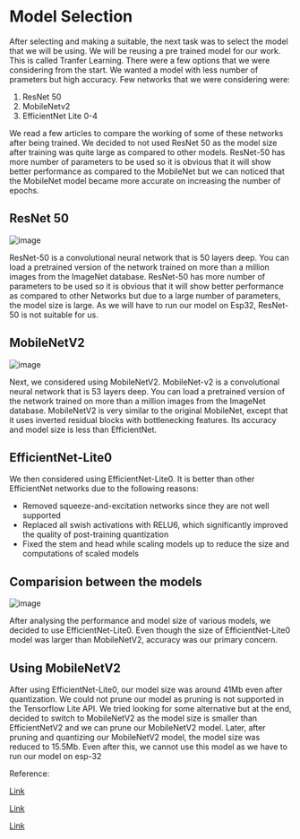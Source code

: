 # Model Selection

After selecting and making a suitable, the next task was to select the model that we will be using. We will be reusing a pre trained model for our work. This is called Tranfer Learning.
There were a few options that we were considering from the start. We wanted a model with less number of prameters but high accuracy. Few networks that we were considering were:
1. ResNet 50
2. MobileNetv2
3. EfficientNet Lite 0-4

We read a few articles to compare the working of some of these networks after being trained. We decided to not used ResNet 50 as the model size after training was quite large as compared to other models.
ResNet-50 has more number of parameters to be used so it is obvious that it will show better performance as compared to the MobileNet 
but we can noticed that the MobileNet model became more accurate on increasing the number of epochs.

## ResNet 50
![image](https://user-images.githubusercontent.com/111455150/189772554-8e8b9561-6dc5-4e05-838c-cb2ab43931c5.png)

ResNet-50 is a convolutional neural network that is 50 layers deep. You can load a pretrained version of the network trained on more than a million images from the ImageNet database.
ResNet-50 has more number of parameters to be used so it is obvious that it will show better performance as compared to other Networks but due to a large number of parameters, the model size is large. As we will have to run our model on Esp32, ResNet-50 is not suitable for us.

## MobileNetV2
![image](https://user-images.githubusercontent.com/111455150/189772608-43faf67c-a9d5-4790-ba52-787997728388.png)

Next, we considered using MobileNetV2. MobileNet-v2 is a convolutional neural network that is 53 layers deep. You can load a pretrained version of the network trained on more than a million images from the ImageNet database. MobileNetV2 is very similar to the original MobileNet, except that it uses inverted residual blocks with bottlenecking features. Its accuracy and model size is less than EfficientNet.

## EfficientNet-Lite0
We then considered using EfficientNet-Lite0. It is better than other EfficientNet networks due to the following reasons:
- Removed squeeze-and-excitation networks since they are not well supported
- Replaced all swish activations with RELU6, which significantly improved the quality of post-training quantization
- Fixed the stem and head while scaling models up to reduce the size and computations of scaled models

## Comparision between the models
![image](https://user-images.githubusercontent.com/111455150/189773871-8cc41a2f-5678-494c-ad98-7e5b44138412.png)

After analysing the performance and model size of various models, we decided to use EfficientNet-Lite0. Even though the size of EfficientNet-Lite0 model was larger than MobileNetV2, accuracy was our primary concern. 

## Using MobileNetV2

After using EfficientNet-Lite0, our model size was around 41Mb even after quantization. We could not prune our model as pruning is not supported in the Tensorflow Lite API. We tried looking for some alternative but at the end, decided to switch to MobileNetV2 as the model size is smaller than EfficientNetV2 and we can prune our MobileNetV2 model. 
Later, after pruning and quantizing our MobileNetV2 model, the model size was reduced to 15.5Mb. Even after this, we cannot use this model as we have to run our model on esp-32


Reference:

[Link](https://towardsdatascience.com/bye-bye-mobilenet-hello-efficientnet-9b8ec2cc1a9c)

[Link](https://analyticsindiamag.com/mobilenet-vs-resnet50-two-cnn-transfer-learning-light-frameworks/)

[Link](https://paperswithcode.com/model/tf-efficientnet-lite?variant=tf-efficientnet-lite3)
